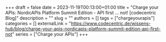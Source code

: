 +++ 
draft = false
date = 2023-11-19T00:13:00+01:00
title = "Charge your APIs: NordicAPIs Platform Summit Edition - API first ... not! [codecentric Blog]"
description = ""
slug = ""
authors = []
tags = ["chargeyourapis"]
categories = []
externalLink = "https://www.codecentric.de/wissens-hub/blog/charge-your-apis-nordicapis-platform-summit-edition-api-first-not"
series = ["Charge your APIs"]
+++
